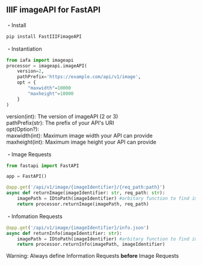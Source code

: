 ## IIIF imageAPI for FastAPI
・Install
```python
pip install FastIIIFimageAPI
```
・Instantiation
```python
from iafa import imageapi
processor = imageapi.imageAPI(
    version=2,
    pathPrefix='https://example.com/api/v1/image',
    opt = {
        "maxwidth"=10000
        "maxheight"=10000
    }
)
```
version(int): The version of imageAPI (2 or 3)  
pathPrefix(str): The prefix of your API's URI  
opt(Option?):  
  maxwidth(int): Maximum image width your API can provide  
  maxheight(int): Maximum image height your API can provide
    
・Image Requests
```python
from fastapi import FastAPI

app = FastAPI()

@app.get('/api/v1/image/{imageIdentifier}/{req_path:path}')
async def returnImage(imageIdentifier: str, req_path: str):
    imagePath = IDtoPath(imageIdentifier) #arbitary function to find imagepath by imageIdentifier
    return processor.returnImage(imagePath, req_path)
```
・Infomation Requests
```python
@app.get('/api/v1/image/{imageIdentifier}/info.json')
async def returnInfo(imageIdentifier: str):
    imagePath = IDtoPath(imageIdentifier) #arbitary function to find imagepath by imageIdentifier
    return processor.returnInfo(imagePath, imageIdentifier)
```
Warning:
Always define Information Requests **before** Image Requests
